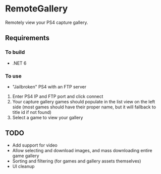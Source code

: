 # RemoteGallery
Remotely view your PS4 capture gallery.


## Requirements

### To build
- .NET 6

### To use
- "Jailbroken" PS4 with an FTP server

1. Enter PS4 IP and FTP port and click connect
2. Your capture gallery games should populate in the list view on the left side (most games should have their proper name, but it will fallback to title id if not found)
3. Select a game to view your gallery

## TODO
- Add support for video
- Allow selecting and download images, and mass downloading entire game gallery
- Sorting and filtering (for games and gallery assets themselves)
- UI cleanup
